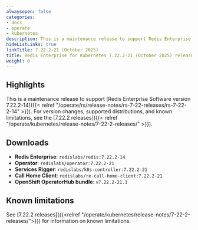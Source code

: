 ```yaml
---
alwaysopen: false
categories:
- docs
- operate
- kubernetes
description: This is a maintenance release to support Redis Enterprise Software version 7.22.2-14.
hideListLinks: true
linkTitle: 7.22.2-21 (October 2025)
title: Redis Enterprise for Kubernetes 7.22.2-21 (October 2025) release notes
weight: 0
---
```


## Highlights

This is a maintenance release to support [Redis Enterprise Software version 7.22.2-14]({{< relref "/operate/rs/release-notes/rs-7-22-releases/rs-7-22-2-14" >}}). For version changes, supported distributions, and known limitations, see the [7.22.2 releases]({{< relref "/operate/kubernetes/release-notes/7-22-2-releases/" >}}).

## Downloads

- **Redis Enterprise**: `redislabs/redis:7.22.2-14`
- **Operator**: `redislabs/operator:7.22.2-21`
- **Services Rigger**: `redislabs/k8s-controller:7.22.2-21`
- **Call Home Client**: `redislabs/re-call-home-client:7.22.2-21`
- **OpenShift OperatorHub bundle**: `v7.22.2-21.1`

## Known limitations

See [7.22.2 releases]({{<relref "/operate/kubernetes/release-notes/7-22-2-releases/">}}) for information on known limitations.
